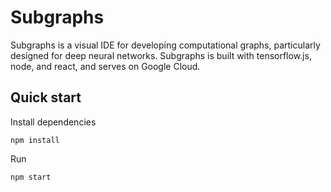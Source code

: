 # Subgraphs

Subgraphs is a visual IDE for developing computational graphs, particularly designed for deep neural networks. Subgraphs is built with tensorflow.js, node, and react, and serves on Google Cloud.

## Quick start

Install dependencies
```
npm install
```

Run
```
npm start
```
